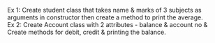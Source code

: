 Ex 1: Create student class that takes name & marks of 3 subjects as arguments in constructor then create a method to print the average.                
Ex 2: Create Account class with 2 attributes - balance & account no & Create methods for debit, credit & printing the balance.
